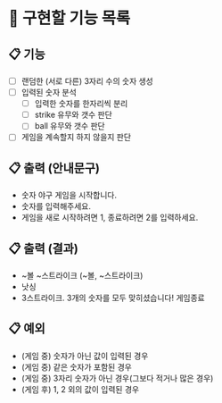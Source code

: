 # 🚀 구현할 기능 목록
## 📋 기능
- [ ] 랜덤한 (서로 다른) 3자리 수의 숫자 생성
- [ ] 입력된 숫자 분석
    - [ ] 입력한 숫자를 한자리씩 분리
    - [ ] strike 유무와 갯수 판단
    - [ ] ball 유무와 갯수 판단
- [ ] 게임을 계속할지 하지 않을지 판단

## 📋 출력 (안내문구)
- 숫자 야구 게임을 시작합니다.
- 숫자를 입력해주세요.
- 게임을 새로 시작하려면 1, 종료하려면 2를 입력하세요.

## 📋 출력 (결과)
- ~볼 ~스트라이크 (~볼, ~스트라이크)
- 낫싱
- 3스트라이크. 3개의 숫자를 모두 맞히셨습니다! 게임종료

## 📋 예외
- (게임 중) 숫자가 아닌 값이 입력된 경우
- (게임 중) 같은 숫자가 포함된 경우
- (게임 중) 3자리 숫자가 아닌 경우(그보다 적거나 많은 경우)
- (게임 후) 1, 2 외의 값이 입력된 경우